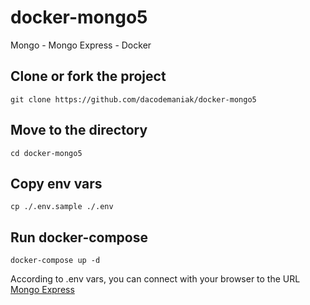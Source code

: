 # docker-mongo5
Mongo - Mongo Express - Docker

## Clone or fork the project

`git clone https://github.com/dacodemaniak/docker-mongo5`

## Move to the directory

`cd docker-mongo5`

## Copy env vars

`cp ./.env.sample ./.env`

## Run docker-compose

`docker-compose up -d`

According to .env vars, you can connect with your browser to the URL [Mongo Express](http://127.0.0.1:6082)

